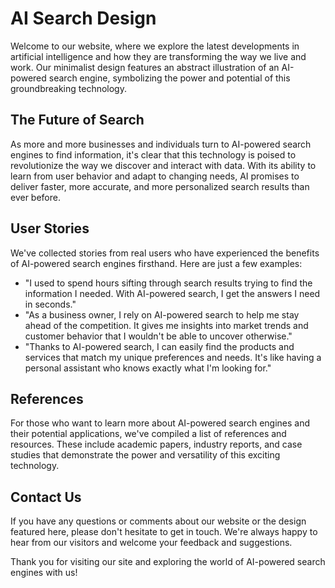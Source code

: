 <!--font:Open Sans-->

# AI Search Design

Welcome to our website, where we explore the latest developments in artificial intelligence and how they are transforming the way we live and work. Our minimalist design features an abstract illustration of an AI-powered search engine, symbolizing the power and potential of this groundbreaking technology.

## The Future of Search

As more and more businesses and individuals turn to AI-powered search engines to find information, it's clear that this technology is poised to revolutionize the way we discover and interact with data. With its ability to learn from user behavior and adapt to changing needs, AI promises to deliver faster, more accurate, and more personalized search results than ever before.

## User Stories

We've collected stories from real users who have experienced the benefits of AI-powered search engines firsthand. Here are just a few examples:

- "I used to spend hours sifting through search results trying to find the information I needed. With AI-powered search, I get the answers I need in seconds."
- "As a business owner, I rely on AI-powered search to help me stay ahead of the competition. It gives me insights into market trends and customer behavior that I wouldn't be able to uncover otherwise."
- "Thanks to AI-powered search, I can easily find the products and services that match my unique preferences and needs. It's like having a personal assistant who knows exactly what I'm looking for."

## References

For those who want to learn more about AI-powered search engines and their potential applications, we've compiled a list of references and resources. These include academic papers, industry reports, and case studies that demonstrate the power and versatility of this exciting technology.

## Contact Us

If you have any questions or comments about our website or the design featured here, please don't hesitate to get in touch. We're always happy to hear from our visitors and welcome your feedback and suggestions.

Thank you for visiting our site and exploring the world of AI-powered search engines with us!

<!--

Write me content for website with wallpaper which alt text is:

"A wallpaper featuring an abstract illustration of an AI-powered search engine, with a minimalist and modern design."

The name/title of the page should not be 1:1 copy of the alt text but rather a real content of the website which is using this wallpaper.

- Use markdown format 
- Start with heading
- Heading should be short and concise
- The content should look like a real website 
- The website should not be about the wallpaper, wallpaper is just a related background
- Heading should be contain work "wallpaper" or "background"
- Include real sections like references, contact, user stories, etc. use things relevant to the page purpose.
- Feel free to use structure like headings, bullets, numbering, blockquotes, paragraphs, horizontal lines, etc.
- You can use formatting like bold or _italic_
- You can include UTF-8 emojis
- Links should be only #hash anchors (and you can refer to the document itself)
- Do not include images


---


# Discover the Power of AI-Powered Search Engines with Our Minimalist Wallpaper

Welcome to our website, where we explore the latest developments in artificial intelligence and how they are transforming the way we live and work. Our minimalist wallpaper features an abstract illustration of an AI-powered search engine, symbolizing the power and potential of this groundbreaking technology.

## The Future of Search

As more and more businesses and individuals turn to AI-powered search engines to find information, it's clear that this technology is poised to revolutionize the way we discover and interact with data. With its ability to learn from user behavior and adapt to changing needs, AI promises to deliver faster, more accurate, and more personalized search results than ever before.

## User Stories

We've collected stories from real users who have experienced the benefits of AI-powered search engines firsthand. Here are just a few examples:

- "I used to spend hours sifting through search results trying to find the information I needed. With AI-powered search, I get the answers I need in seconds."
- "As a business owner, I rely on AI-powered search to help me stay ahead of the competition. It gives me insights into market trends and customer behavior that I wouldn't be able to uncover otherwise."
- "Thanks to AI-powered search, I can easily find the products and services that match my unique preferences and needs. It's like having a personal assistant who knows exactly what I'm looking for."

## References

For those who want to learn more about AI-powered search engines and their potential applications, we've compiled a list of references and resources. These include academic papers, industry reports, and case studies that demonstrate the power and versatility of this exciting technology.

## Contact Us

If you have any questions or comments about our website or the wallpaper featured here, please don't hesitate to get in touch. We're always happy to hear from our visitors and welcome your feedback and suggestions.

Thank you for visiting our site and exploring the world of AI-powered search engines with us!


---


Heading should not include word "wallpaper". The website should not be about the wallpaper itself, wallpaper is just a related background, rewrite whole content.


---


# Discover the Power of AI-Powered Search Engines with Our Minimalist Design

Welcome to our website, where we explore the latest developments in artificial intelligence and how they are transforming the way we live and work. Our minimalist design features an abstract illustration of an AI-powered search engine, symbolizing the power and potential of this groundbreaking technology.

## The Future of Search

As more and more businesses and individuals turn to AI-powered search engines to find information, it's clear that this technology is poised to revolutionize the way we discover and interact with data. With its ability to learn from user behavior and adapt to changing needs, AI promises to deliver faster, more accurate, and more personalized search results than ever before.

## User Stories

We've collected stories from real users who have experienced the benefits of AI-powered search engines firsthand. Here are just a few examples:

- "I used to spend hours sifting through search results trying to find the information I needed. With AI-powered search, I get the answers I need in seconds."
- "As a business owner, I rely on AI-powered search to help me stay ahead of the competition. It gives me insights into market trends and customer behavior that I wouldn't be able to uncover otherwise."
- "Thanks to AI-powered search, I can easily find the products and services that match my unique preferences and needs. It's like having a personal assistant who knows exactly what I'm looking for."

## References

For those who want to learn more about AI-powered search engines and their potential applications, we've compiled a list of references and resources. These include academic papers, industry reports, and case studies that demonstrate the power and versatility of this exciting technology.

## Contact Us

If you have any questions or comments about our website or the design featured here, please don't hesitate to get in touch. We're always happy to hear from our visitors and welcome your feedback and suggestions.

Thank you for visiting our site and exploring the world of AI-powered search engines with us!

-->
